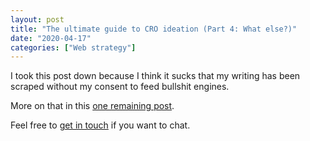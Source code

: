 ```yaml
---
layout: post
title: "The ultimate guide to CRO ideation (Part 4: What else?)"
date: "2020-04-17"
categories: ["Web strategy"]
---
```


I took this post down because I think it sucks that my writing has been scraped without my consent to feed bullshit engines.

More on that in this [one remaining post](/my-final-blog-post).

Feel free to [get in touch](/contact) if you want to chat.
